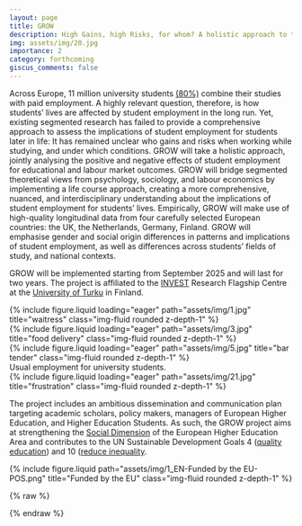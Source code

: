 ```yaml
---
layout: page
title: GROW
description: High Gains, high Risks, for whom? A holistic approach to the inequalities Of Working while studying trajectories
img: assets/img/20.jpg
importance: 2
category: forthcoming
giscus_comments: false
---
```


Across Europe, 11 million university students [(80%)](https://database.eurostudent.eu/drm/?eust_nr=7&e=work_lecture_period_3&fg=all_students&country_list=AT%2CCH%2CCZ%2CDK%2CEE%2CFI%2CFR%2CGE%2CHR%2CHU%2CIE%2CIS%2CIT%2CLT%2CLU%2CMT%2CNL%2CNO%2CPL%2CPT%2CRO%2CSE%2CSI%2CTR&Curr=NCU) combine their studies with paid employment. A highly relevant question, therefore, is how students’ lives are affected by student employment in the long run. Yet, existing segmented research has failed to provide a comprehensive approach to assess the implications of student employment for students later in life: It has remained unclear who gains and risks when working while studying, and under which conditions. GROW will take a holistic approach, jointly analysing the positive and negative effects of student employment for educational and labour market outcomes. GROW will bridge segmented theoretical views from psychology, sociology, and labour economics by implementing a life course approach, creating a more comprehensive, nuanced, and interdisciplinary understanding about the implications of student employment for students’ lives. Empirically, GROW will make use of high-quality longitudinal data from four carefully selected European countries: the UK, the Netherlands, Germany, Finland. GROW will emphasise gender and social origin differences in patterns and implications of student employment, as well as differences across students’ fields of study, and national contexts. 

GROW will be implemented starting from September 2025 and will last for two years. The project is affiliated to the [INVEST](https://invest.utu.fi) Research Flagship Centre at the [University of Turku](https://www.utu.fi/en) in Finland.

<div class="row">
    <div class="col-sm mt-3 mt-md-0">
        {% include figure.liquid loading="eager" path="assets/img/1.jpg" title="waitress" class="img-fluid rounded z-depth-1" %}
    </div>
    <div class="col-sm mt-3 mt-md-0">
        {% include figure.liquid loading="eager" path="assets/img/3.jpg" title="food delivery" class="img-fluid rounded z-depth-1" %}
    </div>
    <div class="col-sm mt-3 mt-md-0">
        {% include figure.liquid loading="eager" path="assets/img/5.jpg" title="bar tender" class="img-fluid rounded z-depth-1" %}
    </div>
</div>
<div class="caption">
    Usual employment for university students.
</div>
<div class="row">
    <div class="col-sm mt-3 mt-md-0">
        {% include figure.liquid loading="eager" path="assets/img/21.jpg" title="frustration" class="img-fluid rounded z-depth-1" %}
    </div>
</div>

The project includes an ambitious dissemination and communication plan targeting academic scholars, policy makers, managers of European Higher Education, and Higher Education Students. As such, the GROW project aims at strengthening the [Social Dimension](https://ehea.info/page-social-dimension) of the European Higher Education Area and contributes to the UN Sustainable Development Goals 4 ([quality education](https://www.un.org/sustainabledevelopment/education/)) and 10 ([reduce inequality](https://www.un.org/sustainabledevelopment/inequality/).

<div class="row justify-content-sm-center">
    <div class="col-sm-8 mt-3 mt-md-0">
        {% include figure.liquid path="assets/img/1_EN-Funded by the EU-POS.png" title="Funded by the EU" class="img-fluid rounded z-depth-1" %}
    </div>
</div>

{% raw %}

{% endraw %}
